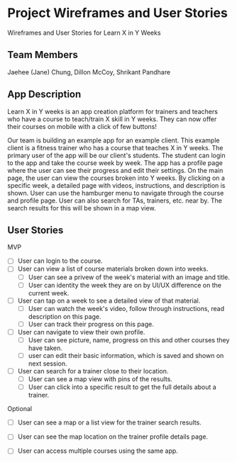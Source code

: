 # Project Wireframes and User Stories
Wireframes and User Stories for Learn X in Y Weeks

## Team Members
Jaehee (Jane) Chung,
Dillon McCoy,
Shrikant Pandhare

## App Description
Learn X in Y weeks is an app creation platform for trainers and teachers who have a course to teach/train X skill in Y weeks.
They can now offer their courses on mobile with a click of few buttons!

Our team is building an example app for an example client. This example client is a fitness trainer who has a course that teaches X in Y weeks. The primary user of the app will be our client's students. The student can login to the app and take the course week by week. The app has a profile page where the user can see their progress and edit their settings. On the main page, the user can view the courses broken into Y weeks. By clicking on a specific week, a detailed page with videos, instructions, and description is shown. User can use the hamburger menu to navigate through the course and profile page. User can also search for TAs, trainers, etc. near by. The search results for this will be shown in a map view.

## User Stories
MVP

* [ ] User can login to the course.
* [ ] User can view a list of course materials broken down into weeks.
  * [ ] User can see a privew of the week's material with an image and title.
  * [ ] User can identity the week they are on by UI/UX difference on the current week.
* [ ] User can tap on a week to see a detailed view of that material.
  * [ ] User can watch the week's video, follow through instructions, read description on this page.
  * [ ] User can track their progress on this page.
* [ ] User can navigate to view their own profile.
  * [ ] User can see picture, name, progress on this and other courses they have taken.
  * [ ] user can edit their basic information, which is saved and shown on next session.
* [ ] User can search for a trainer close to their location.
  * [ ] User can see a map view with pins of the results.
  * [ ] User can click into a specific result to get the full details about a trainer.

Optional

* [ ] User can see a map or a list view for the trainer search results.
* [ ] User can see the map location on the trainer profile details page.
* [ ] User can access multiple courses using the same app.

